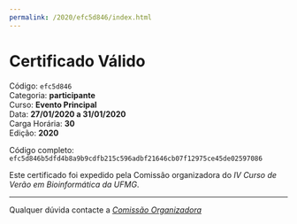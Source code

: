 ```yaml
---
permalink: /2020/efc5d846/index.html
---
```


# Certificado Válido

Código: `efc5d846`<br>
Categoria: **participante**<br>
Curso: **Evento Principal**<br>
Data: **27/01/2020 a 31/01/2020**<br>
Carga Horária: **30**<br>
Edição: **2020**<br>


Código completo: `efc5d846b5dfd4b8a9b9cdfb215c596adbf21646cb07f12975ce45de02597086`


Este certificado foi expedido pela Comissão organizadora do *IV Curso de Verão em Bioinformática da UFMG*.

----

Qualquer dúvida contacte a [_Comissão Organizadora_](<mailto:cursobioinfoufmg@gmail.com$subject=[Certificados]>)

